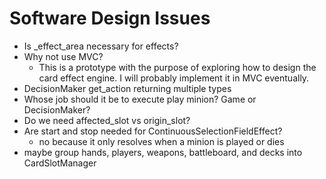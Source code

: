 # Software Design Issues

- Is _effect_area necessary for effects?
- Why not use MVC?
  - This is a prototype with the purpose of exploring how to design the card effect engine. I will probably implement it in MVC eventually.
- DecisionMaker get_action returning multiple types
- Whose job should it be to execute play minion? Game or DecisionMaker?
- Do we need affected_slot vs origin_slot?
- Are start and stop needed for ContinuousSelectionFieldEffect?
  - no because it only resolves when a minion is played or dies
- maybe group hands, players, weapons, battleboard, and decks into CardSlotManager